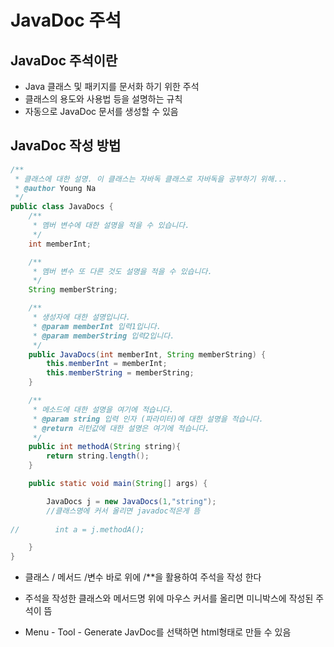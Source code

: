 # JavaDoc 주석

## JavaDoc 주석이란
- Java 클래스 및 패키지를 문서화 하기 위한 주석
- 클래스의 용도와 사용법 등을 설명하는 규칙
- 자동으로 JavaDoc 문서를 생성할 수 있음

## JavaDoc 작성 방법

```java
/**
 * 클래스에 대한 설명. 이 클래스는 자바독 클래스로 자바독을 공부하기 위해...
 * @author Young Na
 */
public class JavaDocs {
    /**
     * 멤버 변수에 대한 설명을 적을 수 있습니다.
     */
    int memberInt;

    /**
     * 멤버 변수 또 다른 것도 설명을 적을 수 있습니다.
     */
    String memberString;

    /**
     * 생성자에 대한 설명입니다.
     * @param memberInt 입력1입니다.
     * @param memberString 입력2입니다.
     */
    public JavaDocs(int memberInt, String memberString) {
        this.memberInt = memberInt;
        this.memberString = memberString;
    }

    /**
     * 메소드에 대한 설명을 여기에 적습니다.
     * @param string 입력 인자 (파라미터)에 대한 설명을 적습니다.
     * @return 리턴값에 대한 설명은 여기에 적습니다.
     */
    public int methodA(String string){
        return string.length();
    }

    public static void main(String[] args) {

        JavaDocs j = new JavaDocs(1,"string");
        //클래스명에 커서 올리면 javadoc적은게 뜸
      
//        int a = j.methodA();

    }
}
```
- 클래스 / 메서드 /변수 바로 위에 /**을 활용하여 주석을 작성 한다

- 주석을 작성한 클래스와 메서드명 위에 마우스 커서를 올리면 미니박스에 작성된 주석이 뜸

- Menu - Tool - Generate JavDoc를 선택하면 html형태로 만들 수 있음
